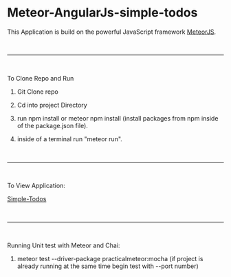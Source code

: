 # Meteor-AngularJs-simple-todos


This Application is build on the powerful JavaScript framework [MeteorJS](https://www.meteor.com/).

<br>
<hr>
<br>

To Clone Repo and Run

1. Git Clone repo
1. Cd into project Directory
1. run npm install or meteor npm install (install packages from npm inside of the package.json file).

4. inside of a terminal run "meteor run".


<br>
<hr>
<br>

To View Application:

[Simple-Todos](https://meteor-angularjs-simple-todos.herokuapp.com/)



<br>
<hr>
<br>


Running Unit test with Meteor and Chai:

1. meteor test --driver-package practicalmeteor:mocha (if project is already running at the same time begin test with --port number)







